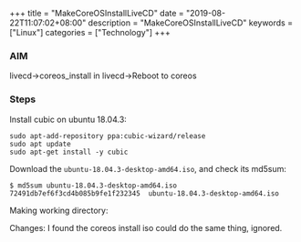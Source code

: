 +++
title = "MakeCoreOSInstallLiveCD"
date = "2019-08-22T11:07:02+08:00"
description = "MakeCoreOSInstallLiveCD"
keywords = ["Linux"]
categories = ["Technology"]
+++
### AIM
livecd->coreos_install in livecd->Reboot to coreos
### Steps
Install cubic on ubuntu 18.04.3:    

```
sudo apt-add-repository ppa:cubic-wizard/release
sudo apt update
sudo apt-get install -y cubic
```
Download the `ubuntu-18.04.3-desktop-amd64.iso`, and check its md5sum:    

```
$ md5sum ubuntu-18.04.3-desktop-amd64.iso 
72491db7ef6f3cd4b085b9fe1f232345  ubuntu-18.04.3-desktop-amd64.iso
```
Making working directory:    

Changes: I found the coreos install iso could do the same thing, ignored.    
